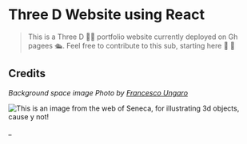 # **Three D Website using React**

>  This is a Three  D 🤦‍♂️ portfolio website currently deployed on Gh pagees 🛳️. Feel free to contribute to this sub, starting here 🤙 💠


## **Credits** 

_Background space image Photo by [Francesco Ungaro](https://www.pexels.com/photo/starry-sky-998641/)_


![This is an image from the web of Seneca, for illustrating 3d objects, cause y not!](https://m.media-amazon.com/images/I/416NAHJ2+ES._AC_SX679_.jpg)


_
